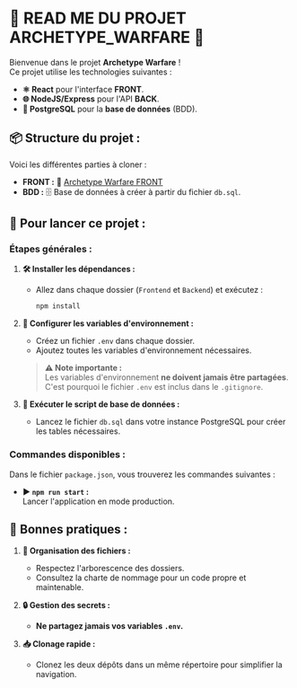 # **📖 READ ME DU PROJET ARCHETYPE_WARFARE 📖**

Bienvenue dans le projet **Archetype Warfare** !  
Ce projet utilise les technologies suivantes :  

- **⚛️ React** pour l'interface **FRONT**.  
- **🌐 NodeJS/Express** pour l'API **BACK**.  
- **🐘 PostgreSQL** pour la **base de données** (BDD).


## **📦 Structure du projet :**

Voici les différentes parties à cloner :  
- **FRONT :** 📂 [Archetype Warfare FRONT](https://github.com/TimotheGauquelin/archetype_warfare_reactjs)  
- **BDD :** 🗄️ Base de données à créer à partir du fichier `db.sql`.  


## **🚀 Pour lancer ce projet :**

### **Étapes générales :**

1. **🛠️ Installer les dépendances :**
   - Allez dans chaque dossier (`Frontend` et `Backend`) et exécutez :  
     ```bash
     npm install
     ```

2. **🔧 Configurer les variables d'environnement :**  
   - Créez un fichier `.env` dans chaque dossier.   
   - Ajoutez toutes les variables d'environnement nécessaires.
   
   > **⚠️ Note importante :**  
     Les variables d'environnement **ne doivent jamais être partagées**. C'est pourquoi le fichier `.env` est inclus dans le `.gitignore`.

3. **📜 Exécuter le script de base de données :**  
   - Lancez le fichier `db.sql` dans votre instance PostgreSQL pour créer les tables nécessaires.  

### **Commandes disponibles :**

Dans le fichier `package.json`, vous trouverez les commandes suivantes :  

- **▶️ `npm run start` :**  
  Lancer l'application en mode production.    

## **🌟 Bonnes pratiques :**

1. **📂 Organisation des fichiers :**
   - Respectez l'arborescence des dossiers.  
   - Consultez la charte de nommage pour un code propre et maintenable.  

2. **🔒 Gestion des secrets :**
   - **Ne partagez jamais vos variables `.env`.**   

3. **📥 Clonage rapide :**
   - Clonez les deux dépôts dans un même répertoire pour simplifier la navigation.  